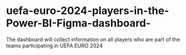 # uefa-euro-2024-players-in-the-Power-BI-Figma-dashboard-
The dashboard will collect information on all players who are part of the teams participating in UEFA EURO 2024
